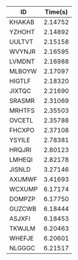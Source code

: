 |ID|Time(s)|
|-|-|
|KHAKAB|2.14752|
|YZHOHT|2.14892|
|UULTVT|2.15158|
|WVYNJR|2.16595|
|LVMDNT|2.16988|
|MLBOYW|2.17097|
|HIGTLF|2.18320|
|JIXTQC|2.21690|
|SRASMR|2.31069|
|MRHTFS|2.35503|
|OVCETL|2.35788|
|FHCXPO|2.37108|
|YSYILE|2.78381|
|HRQJRI|2.80123|
|LMHEQI|2.82178|
|JISNLD|3.27146|
|AXUMWF|3.41693|
|WCXUMP|6.17174|
|DOMPZP|6.17750|
|GUZCWB|6.18444|
|ASJXFI|6.18453|
|TKWJLM|6.20463|
|WHEFJE|6.20601|
|NLGGGC|6.21517|
